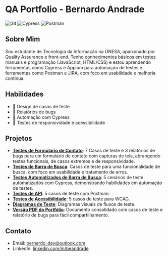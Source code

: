 # QA Portfolio - Bernardo Andrade

![Git](https://img.shields.io/badge/git-%23F05033.svg?&style=flat&logo=git&logoColor=white)
![Cypress](https://img.shields.io/badge/Cypress-17202C?style=flat&logo=cypress&logoColor=white)
![Postman](https://img.shields.io/badge/Postman-FF6C37?style=flat&logo=postman&logoColor=white)

## Sobre Mim

Sou estudante de Tecnologia da Informação na UNESA, apaixonado por Quality Assurance e front-end. Tenho conhecimentos básicos em testes manuais e programação (JavaScript, HTML/CSS) e estou aprendendo ferramentas como Cypress e Appium para automação de testes e ferramentas como Postman e JIRA, com foco em usabilidade e melhoria contínua.

## Habilidades

- 📝 Design de casos de teste
- 🐞 Relatórios de bugs
- 🤖 Automação com Cypress
- 📱 Testes de responsividade e acessibilidade

## Projetos

- **[Testes de Formulário de Contato](projects/contact-form-tests/test-cases.md)**: 7 Casos de teste e 3 relatórios de bugs para um formulário de contato com capturas de tela, abrangendo testes funcionais, de casos extremos e de responsividade.
- **[Testes de Barra de Busca](projects/search-bar-tests/test-cases.md)**: Casos de teste para uma funcionalidade de busca, com foco em usabilidade e tratamento de erros.
- **[Testes Automatizados de Barra de Busca](projects/search-bar-tests/automation/test-cases.md)**: 5 cenários de teste automatizados com Cypress, demonstrando habilidades em automação de testes.
- **[Testes de API](projects/api-tests/test-cases.md)**: 5 casos de teste com Postman.
- **[Testes de Acessibilidade](projects/accessibility-tests/test-cases.md)**: 5 casos de teste para WCAG.
- **[Diagramas de Teste](projects/diagrams/README.md)**: Diagramas visuais de fluxos de teste.
- **[Versão PDF do Portfólio](portfolio.pdf)**: Documento consolidado com casos de teste e relatório de bugs para fácil compartilhamento.

## Contato

- Email: <bernardo_dev@outlook.com>
- LinkedIn: [linkedin.com/in/beandrade](https://www.linkedin.com/in/andradebernardo/)
